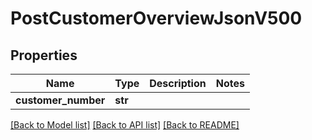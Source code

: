 # PostCustomerOverviewJsonV500

## Properties
Name | Type | Description | Notes
------------ | ------------- | ------------- | -------------
**customer_number** | **str** |  | 

[[Back to Model list]](../README.md#documentation-for-models) [[Back to API list]](../README.md#documentation-for-api-endpoints) [[Back to README]](../README.md)


